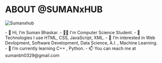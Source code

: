 # ABOUT @SUMANxHUB
<p align="left"> <img src="https://komarev.com/ghpvc/?username=Sumanxhub&label=Profile%20views&color=0e75b6&style=flat" alt="Sumanxhub" /> </p>
- 👋 Hi, I’m Suman Bhaskar.
- 👨‍💻 I'm Computer Science Student.
- 🤖 Technologies I use HTML, CSS, JavaScript, XML.
- 👀 I’m interested in Web Devlopment, Software Development, Data Science, A.I. , Machine Learning.
- 🌱 I’m currently learning C++ , Python.
- 📫 You can reach me at sumanbh0329@gmail.com 














<!---
Sumanxhub/Sumanxhub is a ✨ special ✨ repository because its `README.md` (this file) appears on your GitHub profile.
You can click the Preview link to take a look at your changes.
--->
